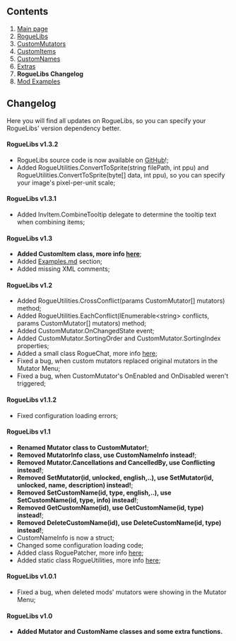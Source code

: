 ## Contents ##

1. [Main page](https://github.com/Abbysssal/RogueLibs)
2. [RogueLibs](./RogueLibs.md)
3. [CustomMutators](./CustomMutators.md)
4. [CustomItems](./CustomItems.md)
5. [CustomNames](./CustomNames.md)
6. [Extras](./Extras.md)
7. **RogueLibs Changelog**
8. [Mod Examples](./Examples.md)

## Changelog ##
Here you will find all updates on RogueLibs, so you can specify your RogueLibs' version dependency better.

#### RogueLibs v1.3.2 ####
* RogueLibs source code is now available on [GitHub](https://github.com/Abbysssal/RogueLibs)!;
* Added RogueUtilities.ConvertToSprite(string filePath, int ppu) and RogueUtilities.ConvertToSprite(byte[] data, int ppu), so you can specify your image's pixel-per-unit scale;

#### RogueLibs v1.3.1 ####
* Added InvItem.CombineTooltip delegate to determine the tooltip text when combining items;

#### RogueLibs v1.3 ####
* **Added CustomItem class, more info [here](./CustomItems.md)**;
* Added [Examples.md](./Examples.md) section;
* Added missing XML comments;

#### RogueLibs v1.2 ####
* Added RogueUtilities.CrossConflict(params CustomMutator[] mutators) method;
* Added RogueUtilities.EachConflict(IEnumerable\<string\> conflicts, params CustomMutator[] mutators) method;
* Added CustomMutator.OnChangedState event;
* Added CustomMutator.SortingOrder and CustomMutator.SortingIndex properties;
* Added a small class RogueChat, more info [here](./Extras.md#roguechat);
* Fixed a bug, when custom mutators replaced original mutators in the Mutator Menu;
* Fixed a bug, when CustomMutator's OnEnabled and OnDisabled weren't triggered;

#### RogueLibs v1.1.2 ####
* Fixed configuration loading errors;

#### RogueLibs v1.1 ####
* **Renamed Mutator class to CustomMutator!**;
* **Removed MutatorInfo class, use CustomNameInfo instead!**;
* **Removed Mutator.Cancellations and CancelledBy, use Conflicting instead!**;
* **Removed SetMutator(id, unlocked, english,..), use SetMutator(id, unlocked, name, description) instead!**;
* **Removed SetCustomName(id, type, english,..), use SetCustomName(id, type, info) instead!**;
* **Removed GetCustomName(id), use GetCustomName(id, type) instead!**;
* **Removed DeleteCustomName(id), use DeleteCustomName(id, type) instead!**;
* CustomNameInfo is now a struct;
* Changed some configuration loading code;
* Added class RoguePatcher, more info [here](./Extras.md#roguepatcher);
* Added static class RogueUtilities, more info [here](./Extras.md#rogueutilities);

#### RogueLibs v1.0.1 ####
* Fixed a bug, when deleted mods' mutators were showing in the Mutator Menu;

#### RogueLibs v1.0 ####
* **Added Mutator and CustomName classes and some extra functions.**